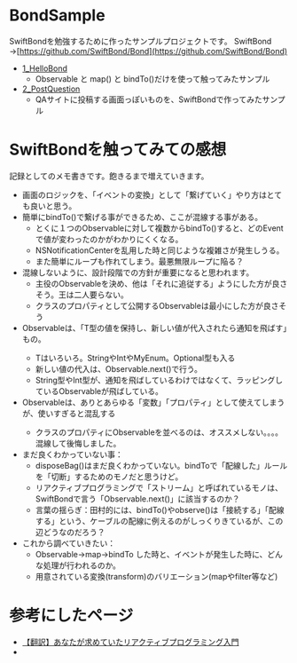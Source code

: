 # BondSample
SwiftBondを勉強するために作ったサンプルプロジェクトです。
SwiftBond →[https://github.com/SwiftBond/Bond](https://github.com/SwiftBond/Bond)

- [1_HelloBond](https://github.com/taktamur/BondSample/tree/master/BondSample/1_HelloBond)
  - Observable と map() と bindTo()だけを使って触ってみたサンプル
- [2_PostQuestion](https://github.com/taktamur/BondSample/tree/master/BondSample/2_PostQuestioVC)
  - QAサイトに投稿する画面っぽいものを、SwiftBondで作ってみたサンプル

# SwiftBondを触ってみての感想
記録としてのメモ書きです。飽きるまで増えていきます。

- 画面のロジックを、「イベントの変換」として「繋げていく」やり方はとても良いと思う。
- 簡単にbindTo()で繋げる事ができるため、ここが混線する事がある。
  - とくに１つのObservableに対して複数からbindTo()すると、どのEventで値が変わったのかがわかりにくくなる。
  - NSNotificationCenterを乱用した時と同じような複雑さが発生しうる。
  - また簡単にループも作れてしまう。最悪無限ループに陥る？
- 混線しないように、設計段階での方針が重要になると思われます。
  - 主役のObservableを決め、他は「それに追従する」ようにした方が良さそう。王は二人要らない。
  - クラスのプロパティとして公開するObservableは最小にした方が良さそう
- Observable<T>は、「T型の値を保持し、新しい値が代入されたら通知を飛ばす」もの。
  - Tはいろいろ。StringやIntやMyEnum。Optional型も入る
  - 新しい値の代入は、Observable.next()で行う。
  - String型やInt型が、通知を飛ばしているわけではなくて、ラッピングしているObservableが飛ばしている。
- Observable<T>は、ありとあらゆる「変数」「プロパティ」として使えてしまうが、使いすぎると混乱する 
  - クラスのプロパティにObservable<T>を並べるのは、オススメしない。。。。混線して後悔しました。  
- まだ良くわかっていない事：
  - disposeBag()はまだ良くわかっていない。bindToで「配線した」ルールを「切断」するためのモノだと思うけど。
  - リアクティブプログラミングで「ストリーム」と呼ばれているモノは、SwiftBondで言う「Observable.next()」に該当するのか？
  - 言葉の揺らぎ：田村的には、bindTo()やobserve()は「接続する」「配線する」という、ケーブルの配線に例えるのがしっくりきているが、この辺どうなのだろう？
- これから調べていきたい：
  - Observable->map->bindTo した時と、イベントが発生した時に、どんな処理が行われるのか。
  - 用意されている変換(transform)のバリエーション(mapやfilter等など)

# 参考にしたページ
- [【翻訳】あなたが求めていたリアクティブプログラミング入門](http://ninjinkun.hatenablog.com/entry/introrxja)
- 
